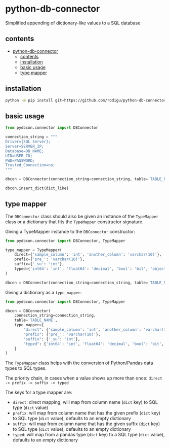 # python-db-connector

Simplified appending of dictionary-like values to a SQL database

## contents

- [python-db-connector](#python-db-connector)
  - [contents](#contents)
  - [installation](#installation)
  - [basic usage](#basic-usage)
  - [type mapper](#type-mapper)

## installation

```bash
python -m pip install git+https://github.com/rodigu/python-db-connector -U
```

## basic usage

```py
from pydbcon.connector import DBConnector

connection_string = """
Driver={SQL Server};
Server=SERVER_IP;
Database=DB_NAME;
UID=USER_ID;
PWD=PASSWORD;
Trusted_Connection=no;
"""

dbcon = DBConnector(connection_string=connection_string, table='TABLE_NAME')

dbcon.insert_dict(dict_like)
```

## type mapper

The `DBConnector` class should also be given an instance of the `TypeMapper` class or a dictionary that fits the `TypeMapper` constructor signature.

Giving a TypeMapper instance to the `DBConnector` constructor:

```py
from pydbcon.connector import DBConnector, TypeMapper

type_mapper = TypeMapper(
    direct={'sample_column': 'int', 'another_column': 'varchar(10)'},
    prefix={'pre_': 'varchar(10)'},
    suffix={'_su': 'int'},
    typed={'int64': 'int', 'float64': 'decimal', 'bool': 'bit', 'object': 'varchar(max)'}
)

dbcon = DBConnector(connection_string=connection_string, table='TABLE_NAME', type_mapper=type_mapper)
```

Giving a dictionary as a `type_mapper`:

```py
from pydbcon.connector import DBConnector, TypeMapper

dbcon = DBConnector(
    connection_string=connection_string,
    table='TABLE_NAME',
    type_mapper={
        "direct": {'sample_column': 'int', 'another_column': 'varchar(10)'},
        "prefix": {'pre_': 'varchar(10)'},
        "suffix": {'_su': 'int'},
        "typed": {'int64': 'int', 'float64': 'decimal', 'bool': 'bit', 'object': 'varchar(max)'}
    }
)
```

The `TypeMapper` class helps with the conversion of Python/Pandas data types to SQL types.

The priority chain, in cases when a value shows up more than once: `direct -> prefix -> suffix -> typed`

The keys for a type mapper are:

- `direct`: direct mapping, will map from column name (`dict` key) to SQL type (`dict` value)
- `prefix`: will map from column name that has the given prefix (`dict` key) to SQL type (`dict` value), defaults to an empty dictionary
- `suffix`: will map from column name that has the given suffix (`dict` key) to SQL type (`dict` value), defaults to an empty dictionary
- `typed`: will map from a pandas type (`dict` key) to a SQL type (`dict` value), defaults to an empty dictionary
